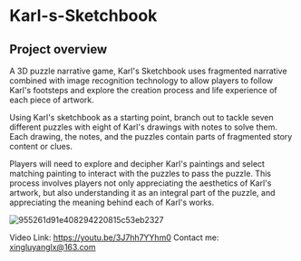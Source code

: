 # Karl-s-Sketchbook
## Project overview
A 3D puzzle narrative game, Karl's Sketchbook uses fragmented narrative combined with image recognition technology to allow players to follow Karl's footsteps and explore the creation process and life experience of each piece of artwork.

Using Karl's sketchbook as a starting point, branch out to tackle seven different puzzles with eight of Karl's drawings with notes to solve them. Each drawing, the notes, and the puzzles contain parts of fragmented story content or clues.

Players will need to explore and decipher Karl's paintings and select matching painting to interact with the puzzles to pass the puzzle. This process involves players not only appreciating the aesthetics of Karl's artwork, but also understanding it as an integral part of the puzzle, and appreciating the meaning behind each of Karl's works. 

![955261d91e408294220815c53eb2327](https://github.com/Yyyoung6699/Karl-s-Sketchbook/assets/116611898/66d7ea80-6eb7-43af-b214-16554e97fb9a)

Video Link: https://youtu.be/3J7hh7YYhm0
Contact me: xingluyanglx@163.com

